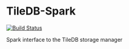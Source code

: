 # TileDB-Spark
[![Build Status](https://travis-ci.org/TileDB-Inc/TileDB-Java.svg?branch=master)](https://travis-ci.org/TileDB-Inc/TileDB-Spark)

Spark interface to the TileDB storage manager
